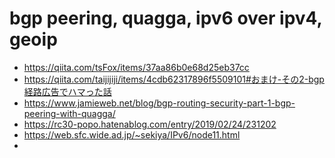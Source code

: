 
# bgp peering, quagga, ipv6 over ipv4, geoip
- https://qiita.com/tsFox/items/37aa86b0e68d25eb37cc
- https://qiita.com/taijijiji/items/4cdb62317896f5509101#おまけ-その2-bgp経路広告でハマった話
- https://www.jamieweb.net/blog/bgp-routing-security-part-1-bgp-peering-with-quagga/
- https://rc30-popo.hatenablog.com/entry/2019/02/24/231202
- https://web.sfc.wide.ad.jp/~sekiya/IPv6/node11.html
- 
<!--stackedit_data:
eyJoaXN0b3J5IjpbLTUxMDgyMDg4Ml19
-->